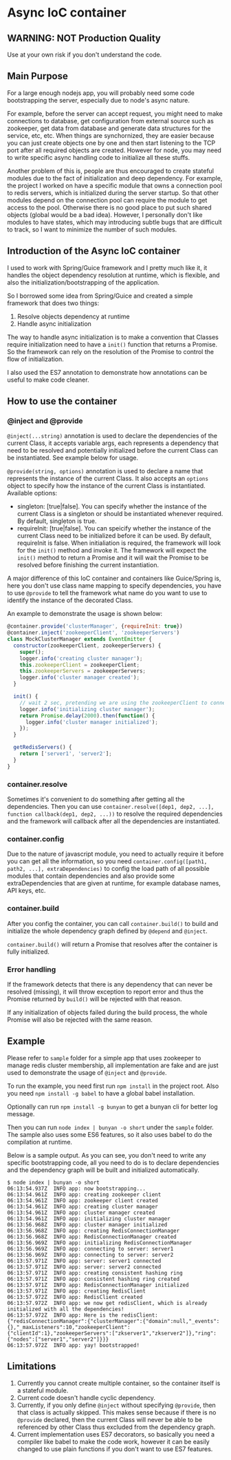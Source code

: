 # Async IoC container

## WARNING: NOT Production Quality

Use at your own risk if you don't understand the code.

## Main Purpose

For a large enough nodejs app, you will probably need some code bootstrapping the server, especially due to node's async nature.

For example, before the server can accept request, you might need to make connections to database, get configuration from external source such as zookeeper, get data from database and generate data structures for the service, etc, etc. When things are synchornized, they are easier because you can just create objects one by one and then start listening to the TCP port after all required objects are created. However for node, you may need to write specific async handling code to initialize all these stuffs.

Another problem of this is, people are thus encouraged to create stateful modules due to the fact of initialization and deep dependency. For example, the project I worked on have a specific module that owns a connection pool to redis servers, which is initialized during the server startup. So that other modules depend on the connection pool can require the module to get access to the pool. Otherwise there is no good place to put such shared objects (global would be a bad idea). However, I personally don't like modules to have states, which may introducing subtle bugs that are difficult to track, so I want to minimize the number of such modules.

## Introduction of the Async IoC container

I used to work with Spring/Guice framework and I pretty much like it, it handles the object dependency resolution at runtime, which is flexible, and also the initialization/bootstrapping of the application.

So I borrowed some idea from Spring/Guice and created a simple framework that does two things:

1. Resolve objects dependency at runtime
2. Handle async initialization

The way to handle async initialization is to make a convention that Classes require initialization need to have a `init()` function that returns a Promise. So the framework can rely on the resolution of the Promise to control the flow of initialization.

I also used the ES7 annotation to demonstrate how annotations can be useful to make code cleaner.

## How to use the container

### @inject and @provide

`@inject(...string)` annotation is used to declare the dependencies of the current Class, it accepts variable args, each represents a dependency that need to be resolved and potentially initialized before the current Class can be instantiated. See example below for usage.

`@provide(string, options)` annotation is used to declare a name that represents the instance of the current Class. It also accepts an `options` object to specify how the instance of the current Class is instantiated. Available options:

- singleton: [true|false]. You can specify whether the instance of the current Class is a singleton or should be instantiated whenever required. By default, singleton is true.
- requireInit: [true|false]. You can speicify whether the instance of the current Class need to be initialized before it can be used. By default, requireInit is false. When initialiation is required, the framework will look for the `init()` method and invoke it. The framework will expect the `init()` method to return a Promise and it will wait the Promise to be resolved before finishing the current instantiation.

A major difference of this IoC container and containers like Guice/Spring is, here you don't use class name mapping to specify dependencies, you have to use `@provide` to tell the framework what name do you want to use to identify the instance of the decorated Class.

An example to demonstrate the usage is shown below:

```javascript
@container.provide('clusterManager', {requireInit: true})
@container.inject('zookeeperClient', 'zookeeperServers')
class MockClusterManager extends EventEmitter {
  constructor(zookeeperClient, zookeeperServers) {
    super();
    logger.info('creating cluster manager');
    this.zookeeperClient = zookeeperClient;
    this.zookeeperServers = zookeeperServers;
    logger.info('cluster manager created');
  }

  init() {
    // wait 2 sec, pretending we are using the zookeeperClient to connect to zookeeperServers
    logger.info('initializing cluster manager');
    return Promise.delay(2000).then(function() {
      logger.info('cluster manager initialized');
    });
  }

  getRedisServers() {
    return ['server1', 'server2'];
  }
}
```

### container.resolve

Sometimes it's convenient to do something after getting all the dependencies. Then you can use `container.resolve([dep1, dep2, ...], function callback(dep1, dep2, ...))` to resolve the required dependencies and the framework will callback after all the dependencies are instantiated. 

### container.config

Due to the nature of javascript module, you need to actually require it before you can get all the information, so you need `container.config([path1, path2, ...], extraDependencies)` to config the load path of all possible modules that contain dependencies and also provide some extraDependencies that are given at runtime, for example database names, API keys, etc.

### container.build

After you config the container, you can call `container.build()` to build and initialize the whole dependency graph defined by `@depend` and `@inject`.

`container.build()` will return a Promise that resolves after the container is fully initialized.

### Error handling

If the framework detects that there is any dependency that can never be resolved (missing), it will throw exception to report error and thus the Promise returned by `build()` will be rejected with that reason.

If any initialization of objects failed during the build process, the whole Promise will also be rejected with the same reason.

## Example

Please refer to `sample` folder for a simple app that uses zookeeper to manage redis cluster membership, all implementation are fake and are just used to demonstrate the usage of `@inject` and `@provide`.

To run the example, you need first run `npm install` in the project root. Also you need `npm install -g babel` to have a global babel installation.

Optionally can run `npm install -g bunyan` to get a bunyan cli for better log message.

Then you can run `node index | bunyan -o short` under the `sample` folder. The sample also uses some ES6 features, so it also uses babel to do the compilation at runtime.

Below is a sample output. As you can see, you don't need to write any specific bootstrapping code, all you need to do is to declare dependencies and the dependency graph will be built and initialized automatically.

```
$ node index | bunyan -o short
06:13:54.937Z  INFO app: now bootstrapping...
06:13:54.961Z  INFO app: creating zookeeper client
06:13:54.961Z  INFO app: zookeeper client created
06:13:54.961Z  INFO app: creating cluster manager
06:13:54.961Z  INFO app: cluster manager created
06:13:54.961Z  INFO app: initializing cluster manager
06:13:56.968Z  INFO app: cluster manager initialized
06:13:56.968Z  INFO app: creating RedisConnectionManager
06:13:56.968Z  INFO app: RedisConnectionManager created
06:13:56.969Z  INFO app: initializing RedisConnectionManager
06:13:56.969Z  INFO app: connecting to server: server1
06:13:56.969Z  INFO app: connecting to server: server2
06:13:57.971Z  INFO app: server: server1 connected
06:13:57.971Z  INFO app: server: server2 connected
06:13:57.971Z  INFO app: creating consistent hashing ring
06:13:57.971Z  INFO app: consistent hashing ring created
06:13:57.971Z  INFO app: RedisConnectionManager initialized
06:13:57.971Z  INFO app: creating RedisClient
06:13:57.972Z  INFO app: RedisClient created
06:13:57.972Z  INFO app: we now get redisClient, which is already initialized with all the dependencies!
06:13:57.972Z  INFO app: Here is the redisClient: {"redisConnectionManager":{"clusterManager":{"domain":null,"_events":{},"_maxListeners":10,"zookeeperClient":{"clientId":1},"zookeeperServers":["zkserver1","zkserver2"]},"ring":{"nodes":["server1","server2"]}}}
06:13:57.972Z  INFO app: yay! bootstrapped!
```

## Limitations

1. Currently you cannot create multiple container, so the container itself is a stateful module.
2. Current code doesn't handle cyclic dependency.
3. Currently, if you only define `@inject` without specifying `@provide`, then that class is actually skipped. This makes sense because if there is no `@provide` declared, then the current Class will never be able to be referenced by other Class thus excluded from the dependency graph.
4. Current implementation uses ES7 decorators, so basically you need a compiler like babel to make the code work, however it can be easily changed to use plain functions if you don't want to use ES7 features.
